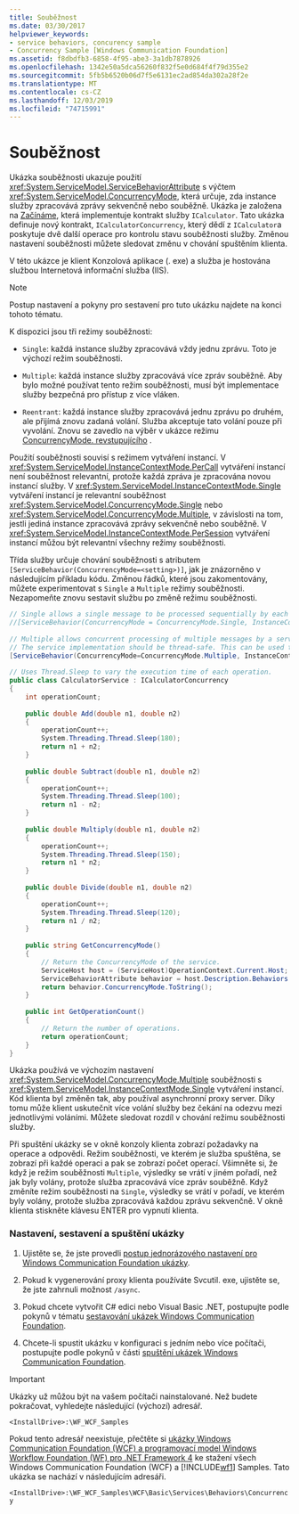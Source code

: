 ```yaml
---
title: Souběžnost
ms.date: 03/30/2017
helpviewer_keywords:
- service behaviors, concurency sample
- Concurrency Sample [Windows Communication Foundation]
ms.assetid: f8dbdfb3-6858-4f95-abe3-3a1db7878926
ms.openlocfilehash: 1342e50a5dca56260f832f5e0d684f4f79d355e2
ms.sourcegitcommit: 5fb5b6520b06d7f5e6131ec2ad854da302a28f2e
ms.translationtype: MT
ms.contentlocale: cs-CZ
ms.lasthandoff: 12/03/2019
ms.locfileid: "74715991"
---
```

# <a name="concurrency"></a>Souběžnost
Ukázka souběžnosti ukazuje použití <xref:System.ServiceModel.ServiceBehaviorAttribute> s výčtem <xref:System.ServiceModel.ConcurrencyMode>, která určuje, zda instance služby zpracovává zprávy sekvenčně nebo souběžně. Ukázka je založena na [Začínáme](../../../../docs/framework/wcf/samples/getting-started-sample.md), která implementuje kontrakt služby `ICalculator`. Tato ukázka definuje nový kontrakt, `ICalculatorConcurrency`, který dědí z `ICalculator`a poskytuje dvě další operace pro kontrolu stavu souběžnosti služby. Změnou nastavení souběžnosti můžete sledovat změnu v chování spuštěním klienta.  
  
 V této ukázce je klient Konzolová aplikace (. exe) a služba je hostována službou Internetová informační služba (IIS).  
  
> [!NOTE]
> Postup nastavení a pokyny pro sestavení pro tuto ukázku najdete na konci tohoto tématu.  
  
 K dispozici jsou tři režimy souběžnosti:  
  
- `Single`: každá instance služby zpracovává vždy jednu zprávu. Toto je výchozí režim souběžnosti.  
  
- `Multiple`: každá instance služby zpracovává více zpráv souběžně. Aby bylo možné používat tento režim souběžnosti, musí být implementace služby bezpečná pro přístup z více vláken.  
  
- `Reentrant`: každá instance služby zpracovává jednu zprávu po druhém, ale přijímá znovu zadaná volání. Služba akceptuje tato volání pouze při vyvolání. Znovu se zavedlo na výběr v ukázce režimu [ConcurrencyMode. revstupujícího](../../../../docs/framework/wcf/samples/concurrencymode-reentrant.md) .  
  
 Použití souběžnosti souvisí s režimem vytváření instancí. V <xref:System.ServiceModel.InstanceContextMode.PerCall> vytváření instancí není souběžnost relevantní, protože každá zpráva je zpracována novou instancí služby. V <xref:System.ServiceModel.InstanceContextMode.Single> vytváření instancí je relevantní souběžnost <xref:System.ServiceModel.ConcurrencyMode.Single> nebo <xref:System.ServiceModel.ConcurrencyMode.Multiple>, v závislosti na tom, jestli jediná instance zpracovává zprávy sekvenčně nebo souběžně. V <xref:System.ServiceModel.InstanceContextMode.PerSession> vytváření instancí můžou být relevantní všechny režimy souběžnosti.  
  
 Třída služby určuje chování souběžnosti s atributem `[ServiceBehavior(ConcurrencyMode=<setting>)]`, jak je znázorněno v následujícím příkladu kódu. Změnou řádků, které jsou zakomentovány, můžete experimentovat s `Single` a `Multiple` režimy souběžnosti. Nezapomeňte znovu sestavit službu po změně režimu souběžnosti.  
  
```csharp
// Single allows a single message to be processed sequentially by each service instance.  
//[ServiceBehavior(ConcurrencyMode = ConcurrencyMode.Single, InstanceContextMode = InstanceContextMode.Single)]  
  
// Multiple allows concurrent processing of multiple messages by a service instance.  
// The service implementation should be thread-safe. This can be used to increase throughput.  
[ServiceBehavior(ConcurrencyMode=ConcurrencyMode.Multiple, InstanceContextMode = InstanceContextMode.Single)]  
  
// Uses Thread.Sleep to vary the execution time of each operation.  
public class CalculatorService : ICalculatorConcurrency  
{  
    int operationCount;  
  
    public double Add(double n1, double n2)  
    {  
        operationCount++;  
        System.Threading.Thread.Sleep(180);  
        return n1 + n2;  
    }  
  
    public double Subtract(double n1, double n2)  
    {  
        operationCount++;  
        System.Threading.Thread.Sleep(100);  
        return n1 - n2;  
    }  
  
    public double Multiply(double n1, double n2)  
    {  
        operationCount++;  
        System.Threading.Thread.Sleep(150);  
        return n1 * n2;  
    }  
  
    public double Divide(double n1, double n2)  
    {  
        operationCount++;  
        System.Threading.Thread.Sleep(120);  
        return n1 / n2;  
    }  
  
    public string GetConcurrencyMode()  
    {     
        // Return the ConcurrencyMode of the service.  
        ServiceHost host = (ServiceHost)OperationContext.Current.Host;  
        ServiceBehaviorAttribute behavior = host.Description.Behaviors.Find<ServiceBehaviorAttribute>();  
        return behavior.ConcurrencyMode.ToString();  
    }  
  
    public int GetOperationCount()  
    {     
        // Return the number of operations.  
        return operationCount;  
    }  
}  
```  
  
 Ukázka používá ve výchozím nastavení <xref:System.ServiceModel.ConcurrencyMode.Multiple> souběžnosti s <xref:System.ServiceModel.InstanceContextMode.Single> vytváření instancí. Kód klienta byl změněn tak, aby používal asynchronní proxy server. Díky tomu může klient uskutečnit více volání služby bez čekání na odezvu mezi jednotlivými voláními. Můžete sledovat rozdíl v chování režimu souběžnosti služby.  
  
 Při spuštění ukázky se v okně konzoly klienta zobrazí požadavky na operace a odpovědi. Režim souběžnosti, ve kterém je služba spuštěna, se zobrazí při každé operaci a pak se zobrazí počet operací. Všimněte si, že když je režim souběžnosti `Multiple`, výsledky se vrátí v jiném pořadí, než jak byly volány, protože služba zpracovává více zpráv souběžně. Když změníte režim souběžnosti na `Single`, výsledky se vrátí v pořadí, ve kterém byly volány, protože služba zpracovává každou zprávu sekvenčně. V okně klienta stiskněte klávesu ENTER pro vypnutí klienta.  
  
### <a name="to-set-up-build-and-run-the-sample"></a>Nastavení, sestavení a spuštění ukázky  
  
1. Ujistěte se, že jste provedli [postup jednorázového nastavení pro Windows Communication Foundation ukázky](../../../../docs/framework/wcf/samples/one-time-setup-procedure-for-the-wcf-samples.md).  
  
2. Pokud k vygenerování proxy klienta používáte Svcutil. exe, ujistěte se, že jste zahrnuli možnost `/async`.  
  
3. Pokud chcete vytvořit C# edici nebo Visual Basic .NET, postupujte podle pokynů v tématu [sestavování ukázek Windows Communication Foundation](../../../../docs/framework/wcf/samples/building-the-samples.md).  
  
4. Chcete-li spustit ukázku v konfiguraci s jedním nebo více počítači, postupujte podle pokynů v části [spuštění ukázek Windows Communication Foundation](../../../../docs/framework/wcf/samples/running-the-samples.md).  
  
> [!IMPORTANT]
> Ukázky už můžou být na vašem počítači nainstalované. Než budete pokračovat, vyhledejte následující (výchozí) adresář.  
>   
> `<InstallDrive>:\WF_WCF_Samples`  
>   
> Pokud tento adresář neexistuje, přečtěte si [ukázky Windows Communication Foundation (WCF) a programovací model Windows Workflow Foundation (WF) pro .NET Framework 4](https://www.microsoft.com/download/details.aspx?id=21459) ke stažení všech Windows Communication Foundation (WCF) a [!INCLUDE[wf1](../../../../includes/wf1-md.md)] Samples. Tato ukázka se nachází v následujícím adresáři.  
>   
> `<InstallDrive>:\WF_WCF_Samples\WCF\Basic\Services\Behaviors\Concurrency`  
